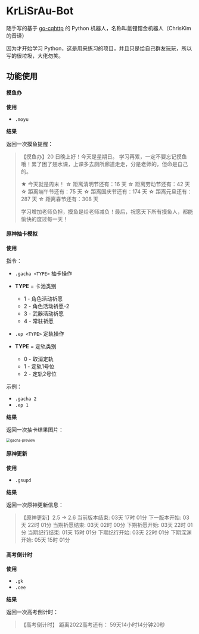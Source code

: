 # KrLiSrAu-Bot
随手写的基于 [go-cqhttp](https://github.com/Mrs4s/go-cqhttp) 的 Python 机器人，名称叫氪锂锶金机器人（ChrisKim 的音译）

因为才开始学习 Python，这是用来练习的项目，并且只是给自己群友玩玩，所以写的很垃圾，大佬勿笑。

## 功能使用

#### 摸鱼办

**使用**

- `.moyu`

**结果**

返回一次摸鱼提醒：

> 【摸鱼办】20 日晚上好！今天是星期日。
> 学习再累，一定不要忘记摸鱼哦！累了困了翘水课，上课多去厕所廊道走走，分是老师的，但命是自己的。
>
> ★ 今天就是周末！
> ☆ 距离清明节还有：16 天
> ☆ 距离劳动节还有：42 天
> ☆ 距离端午节还有：75 天
> ☆ 距离国庆节还有：174 天
> ☆ 距离元旦还有：287 天
> ☆ 距离春节还有：308 天
>
> 学习增加老师负担，摸鱼是给老师减负！最后，祝愿天下所有摸鱼人，都能愉快的度过每一天！

#### 原神抽卡模拟

**使用**

指令：

- `.gacha <TYPE>` 抽卡操作

- **TYPE** = 卡池类别
  - 1 - 角色活动祈愿
  - 2 - 角色活动祈愿-2
  - 3 - 武器活动祈愿
  - 4 - 常驻祈愿
- `.ep <TYPE>` 定轨操作
- **TYPE** = 定轨类别
  - 0 - 取消定轨
  - 1 - 定轨1号位
  - 2 - 定轨2号位

示例：

- `.gacha 2`
- `.ep 1`

**结果**

返回一次抽卡结果图片：

<img src="https://assets.zouht.com/img/gacha-preview.png" alt="gacha-preview" style="zoom: 67%;" />

#### 原神更新

**使用**

- `.gsupd`

**结果**

返回一次原神更新信息：

> 【原神更新】2.5 -> 2.6
> 当前版本结束: 03天 17时 01分
> 下一版本开始: 03天 22时 01分
> 当期祈愿结束: 03天 02时 00分
> 下期祈愿开始: 03天 22时 01分
> 当期纪行结束: 01天 15时 01分
> 下期纪行开始: 03天 22时 01分
> 下期深渊开始: 05天 15时 01分

#### 高考倒计时

**使用**

- `.gk`
- `.cee`

**结果**

返回一次高考倒计时：

>【高考倒计时】
>距离2022高考还有：
>59天14小时14分钟20秒

